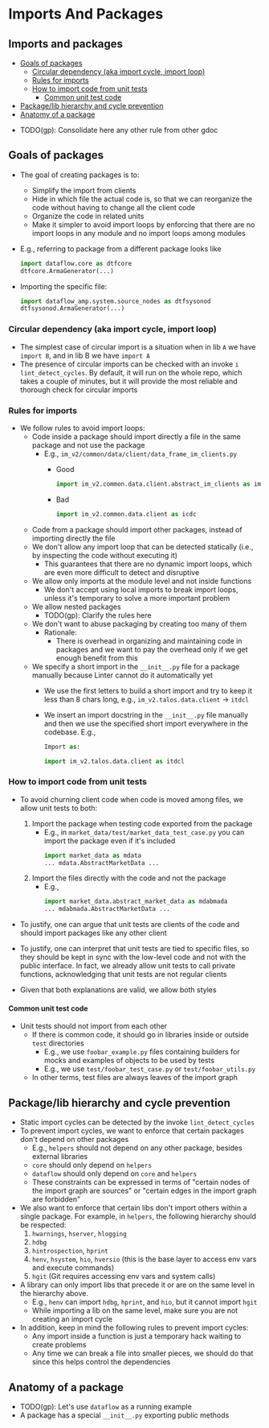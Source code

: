 # Imports And Packages

## Imports and packages

<!-- toc -->

- [Goals of packages](#goals-of-packages)
  * [Circular dependency (aka import cycle, import loop)](#circular-dependency-aka-import-cycle-import-loop)
  * [Rules for imports](#rules-for-imports)
  * [How to import code from unit tests](#how-to-import-code-from-unit-tests)
    + [Common unit test code](#common-unit-test-code)
- [Package/lib hierarchy and cycle prevention](#packagelib-hierarchy-and-cycle-prevention)
- [Anatomy of a package](#anatomy-of-a-package)

<!-- tocstop -->

- TODO(gp): Consolidate here any other rule from other gdoc

## Goals of packages

- The goal of creating packages is to:
  - Simplify the import from clients
  - Hide in which file the actual code is, so that we can reorganize the code
    without having to change all the client code
  - Organize the code in related units
  - Make it simpler to avoid import loops by enforcing that there are no import
    loops in any module and no import loops among modules

- E.g., referring to package from a different package looks like
  ```python
  import dataflow.core as dtfcore
  dtfcore.ArmaGenerator(...)
  ```
- Importing the specific file:
  ```python
  import dataflow_amp.system.source_nodes as dtfsysonod
  dtfsysonod.ArmaGenerator(...)
  ```

### Circular dependency (aka import cycle, import loop)

- The simplest case of circular import is a situation when in lib `A` we have
  `import B`, and in lib B we have `import A`
- The presence of circular imports can be checked with an invoke
  `i lint_detect_cycles`. By default, it will run on the whole repo, which takes
  a couple of minutes, but it will provide the most reliable and thorough check
  for circular imports

### Rules for imports

- We follow rules to avoid import loops:
  - Code inside a package should import directly a file in the same package and
    not use the package
    - E.g., `im_v2/common/data/client/data_frame_im_clients.py`
      - Good

        ```python
        import im_v2.common.data.client.abstract_im_clients as imvcdcaimcl
        ```
      - Bad
        ```python
        import im_v2.common.data.client as icdc
        ```
  - Code from a package should import other packages, instead of importing
    directly the file
  - We don't allow any import loop that can be detected statically (i.e., by
    inspecting the code without executing it)
    - This guarantees that there are no dynamic import loops, which are even
      more difficult to detect and disruptive
  - We allow only imports at the module level and not inside functions
    - We don't accept using local imports to break import loops, unless it's
      temporary to solve a more important problem
  - We allow nested packages
    - TODO(gp): Clarify the rules here
  - We don't want to abuse packaging by creating too many of them
    - Rationale:
      - There is overhead in organizing and maintaining code in packages and we
        want to pay the overhead only if we get enough benefit from this
  - We specify a short import in the `__init__.py` file for a package manually
    because Linter cannot do it automatically yet
    - We use the first letters to build a short import and try to keep it less
      than 8 chars long, e.g., `im_v2.talos.data.client` -> `itdcl`
    - We insert an import docstring in the `__init__.py` file manually and then
      we use the specified short import everywhere in the codebase. E.g.,

      ```python
      Import as:

      import im_v2.talos.data.client as itdcl
      ```

### How to import code from unit tests

- To avoid churning client code when code is moved among files, we allow unit
  tests to both:

  1. Import the package when testing code exported from the package
     - E.g., in `market_data/test/market_data_test_case.py` you can import the
       package even if it's included
       ```python
       import market_data as mdata
       ... mdata.AbstractMarketData ...
       ```
  2. Import the files directly with the code and not the package
     - E.g.,
       ```python
       import market_data.abstract_market_data as mdabmada
       ... mdabmada.AbstractMarketData ...
       ```

- To justify, one can argue that unit tests are clients of the code and should
  import packages like any other client
- To justify, one can interpret that unit tests are tied to specific files, so
  they should be kept in sync with the low-level code and not with the public
  interface. In fact, we already allow unit tests to call private functions,
  acknowledging that unit tests are not regular clients

- Given that both explanations are valid, we allow both styles

#### Common unit test code

- Unit tests should not import from each other
  - If there is common code, it should go in libraries inside or outside `test`
    directories
    - E.g., we use `foobar_example.py` files containing builders for mocks and
      examples of objects to be used by tests
    - E.g., we use `test/foobar_test_case.py` or `test/foobar_utils.py`
  - In other terms, test files are always leaves of the import graph

## Package/lib hierarchy and cycle prevention

- Static import cycles can be detected by the invoke `lint_detect_cycles`
- To prevent import cycles, we want to enforce that certain packages don't
  depend on other packages
  - E.g., `helpers` should not depend on any other package, besides external
    libraries
  - `core` should only depend on `helpers`
  - `dataflow` should only depend on `core` and `helpers`
  - These constraints can be expressed in terms of "certain nodes of the import
    graph are sources" or "certain edges in the import graph are forbidden"
- We also want to enforce that certain libs don't import others within a single
  package. For example, in `helpers`, the following hierarchy should be
  respected:
  1. `hwarnings`, `hserver`, `hlogging`
  2. `hdbg`
  3. `hintrospection`, `hprint`
  4. `henv`, `hsystem`, `hio`, `hversio` (this is the base layer to access env
     vars and execute commands)
  5. `hgit` (Git requires accessing env vars and system calls)
- A library can only import libs that precede it or are on the same level in the
  hierarchy above.
  - E.g., `henv` can import `hdbg`, `hprint`, and `hio`, but it cannot import
    `hgit`
  - While importing a lib on the same level, make sure you are not creating an
    import cycle
- In addition, keep in mind the following rules to prevent import cycles:
  - Any import inside a function is just a temporary hack waiting to create
    problems
  - Any time we can break a file into smaller pieces, we should do that since
    this helps control the dependencies

## Anatomy of a package

- TODO(gp): Let's use `dataflow` as a running example
- A package has a special `__init__.py` exporting public methods
